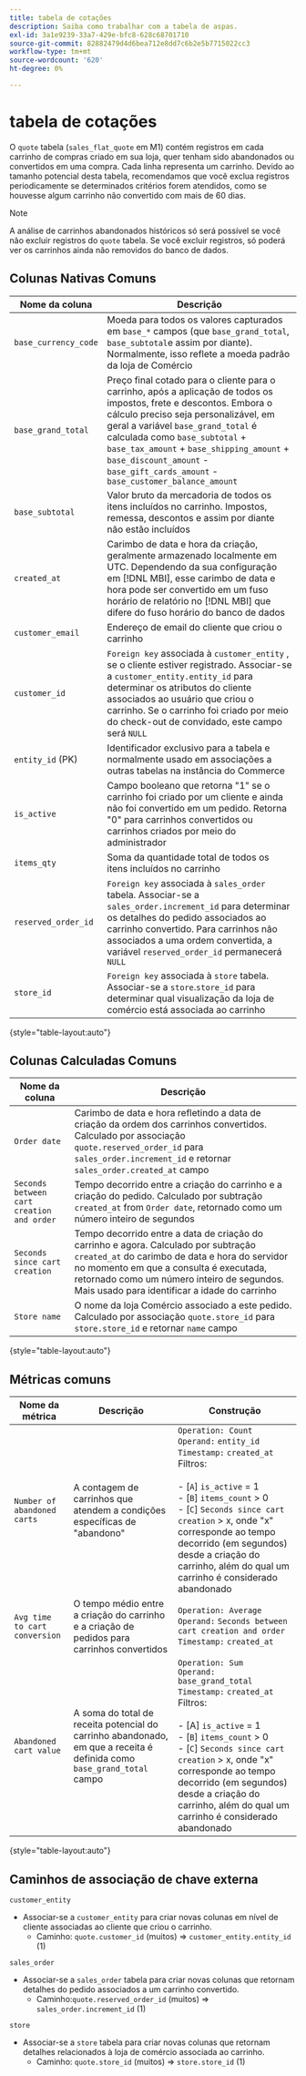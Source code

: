 ```yaml
---
title: tabela de cotações
description: Saiba como trabalhar com a tabela de aspas.
exl-id: 3a1e9239-33a7-429e-bfc8-628c68701710
source-git-commit: 82882479d4d6bea712e8dd7c6b2e5b7715022cc3
workflow-type: tm+mt
source-wordcount: '620'
ht-degree: 0%

---
```


# tabela de cotações

O `quote` tabela (`sales_flat_quote` em M1) contém registros em cada carrinho de compras criado em sua loja, quer tenham sido abandonados ou convertidos em uma compra. Cada linha representa um carrinho. Devido ao tamanho potencial desta tabela, recomendamos que você exclua registros periodicamente se determinados critérios forem atendidos, como se houvesse algum carrinho não convertido com mais de 60 dias.

>[!NOTE]
>
>A análise de carrinhos abandonados históricos só será possível se você não excluir registros do `quote` tabela. Se você excluir registros, só poderá ver os carrinhos ainda não removidos do banco de dados.

## Colunas Nativas Comuns

| **Nome da coluna** | **Descrição** |
|---|---|
| `base_currency_code` | Moeda para todos os valores capturados em `base_*` campos (que `base_grand_total`, `base_subtotal`e assim por diante). Normalmente, isso reflete a moeda padrão da loja de Comércio |
| `base_grand_total` | Preço final cotado para o cliente para o carrinho, após a aplicação de todos os impostos, frete e descontos. Embora o cálculo preciso seja personalizável, em geral a variável `base_grand_total` é calculada como `base_subtotal` + `base_tax_amount` + `base_shipping_amount` + `base_discount_amount` - `base_gift_cards_amount` - `base_customer_balance_amount` |
| `base_subtotal` | Valor bruto da mercadoria de todos os itens incluídos no carrinho. Impostos, remessa, descontos e assim por diante não estão incluídos |
| `created_at` | Carimbo de data e hora da criação, geralmente armazenado localmente em UTC. Dependendo da sua configuração em [!DNL MBI], esse carimbo de data e hora pode ser convertido em um fuso horário de relatório no [!DNL MBI] que difere do fuso horário do banco de dados |
| `customer_email` | Endereço de email do cliente que criou o carrinho |
| `customer_id` | `Foreign key` associada à `customer_entity` , se o cliente estiver registrado. Associar-se a `customer_entity.entity_id` para determinar os atributos do cliente associados ao usuário que criou o carrinho. Se o carrinho foi criado por meio do check-out de convidado, este campo será `NULL` |
| `entity_id` (PK) | Identificador exclusivo para a tabela e normalmente usado em associações a outras tabelas na instância do Commerce |
| `is_active` | Campo booleano que retorna &quot;1&quot; se o carrinho foi criado por um cliente e ainda não foi convertido em um pedido. Retorna &quot;0&quot; para carrinhos convertidos ou carrinhos criados por meio do administrador |
| `items_qty` | Soma da quantidade total de todos os itens incluídos no carrinho |
| `reserved_order_id` | `Foreign key` associada à `sales_order` tabela. Associar-se a `sales_order.increment_id` para determinar os detalhes do pedido associados ao carrinho convertido. Para carrinhos não associados a uma ordem convertida, a variável `reserved_order_id` permanecerá `NULL` |
| `store_id` | `Foreign key` associada à `store` tabela. Associar-se a `store`.`store_id` para determinar qual visualização da loja de comércio está associada ao carrinho |

{style=&quot;table-layout:auto&quot;}

## Colunas Calculadas Comuns

| **Nome da coluna** | **Descrição** |
|---|---|
| `Order date` | Carimbo de data e hora refletindo a data de criação da ordem dos carrinhos convertidos. Calculado por associação `quote.reserved_order_id` para `sales_order.increment_id` e retornar `sales_order.created_at` campo |
| `Seconds between cart creation and order` | Tempo decorrido entre a criação do carrinho e a criação do pedido. Calculado por subtração `created_at` from `Order date`, retornado como um número inteiro de segundos |
| `Seconds since cart creation` | Tempo decorrido entre a data de criação do carrinho e agora. Calculado por subtração `created_at` do carimbo de data e hora do servidor no momento em que a consulta é executada, retornado como um número inteiro de segundos. Mais usado para identificar a idade do carrinho |
| `Store name` | O nome da loja Comércio associado a este pedido. Calculado por associação `quote.store_id` para `store.store_id` e retornar `name` campo |

{style=&quot;table-layout:auto&quot;}

## Métricas comuns

| **Nome da métrica** | **Descrição** | **Construção** |
|---|---|---|
| `Number of abandoned carts` | A contagem de carrinhos que atendem a condições específicas de &quot;abandono&quot; | `Operation: Count`<br/>`Operand:` `entity_id`<br/>`Timestamp:` `created_at`<br/>Filtros:<br><br>- \[`A`\] `is_active` = 1<br>- \[`B`\] `items_count` > 0<br>- \[`C`\] `Seconds since cart creation` > x, onde &quot;x&quot; corresponde ao tempo decorrido (em segundos) desde a criação do carrinho, além do qual um carrinho é considerado abandonado |
| `Avg time to cart conversion` | O tempo médio entre a criação do carrinho e a criação de pedidos para carrinhos convertidos | `Operation: Average`<br>`Operand:` `Seconds between cart creation and order`<br>`Timestamp:` `created_at` |
| `Abandoned cart value` | A soma do total de receita potencial do carrinho abandonado, em que a receita é definida como `base_grand_total` campo | `Operation: Sum`<br>`Operand:` `base_grand_total`<br>`Timestamp:` `created_at`<br>Filtros:<br><br>- \[A\] `is_active` = 1<br>- \[`B`\] `items_count` > 0<br>- \[`C`\] `Seconds since cart creation` > x, onde &quot;x&quot; corresponde ao tempo decorrido (em segundos) desde a criação do carrinho, além do qual um carrinho é considerado abandonado |

{style=&quot;table-layout:auto&quot;}

## Caminhos de associação de chave externa

`customer_entity`

* Associar-se a `customer_entity` para criar novas colunas em nível de cliente associadas ao cliente que criou o carrinho.
   * Caminho: `quote.customer_id` (muitos) => `customer_entity.entity_id` (1)

`sales_order`

* Associar-se a `sales_order` tabela para criar novas colunas que retornam detalhes do pedido associados a um carrinho convertido.
   * Caminho:`quote.reserved_order_id` (muitos) => `sales_order.increment_id` (1)

`store`

* Associar-se a `store` tabela para criar novas colunas que retornam detalhes relacionados à loja de comércio associada ao carrinho.
   * Caminho: `quote.store_id` (muitos) => `store.store_id` (1)
